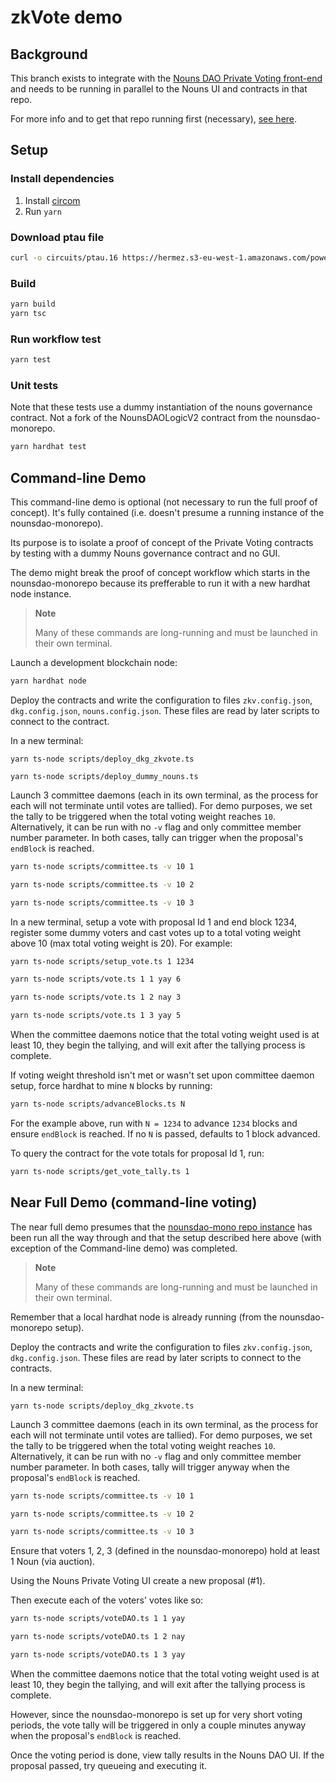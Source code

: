 zkVote demo
===========

## Background
This branch exists to integrate with the [Nouns DAO Private Voting front-end](https://github.com/0xDigitalOil/nounsdao-privatevoting#nounsdao-privatevoting) and needs to be running in parallel to the Nouns UI and contracts in that repo.

For more info and to get that repo running first (necessary), [see here](https://github.com/0xDigitalOil/nounsdao-privatevoting).

## Setup

### Install dependencies

1. Install [circom](https://docs.circom.io/getting-started/installation/)
2. Run `yarn`

### Download ptau file
```sh
curl -o circuits/ptau.16 https://hermez.s3-eu-west-1.amazonaws.com/powersOfTau28_hez_final_16.ptau
```

### Build

```sh
yarn build
yarn tsc
```

### Run workflow test

```sh
yarn test
```

### Unit tests
Note that these tests use a dummy instantiation of the nouns governance contract. Not a fork of the NounsDAOLogicV2 contract from the nounsdao-monorepo.
```sh
yarn hardhat test
```

## Command-line Demo
This command-line demo is optional (not necessary to run the full proof of concept). It's fully contained (i.e. doesn't presume a running instance of the nounsdao-monorepo).

Its purpose is to isolate a proof of concept of the Private Voting contracts by testing with a dummy Nouns governance contract and no GUI.

The demo might break the proof of concept workflow which starts in the nounsdao-monorepo because its prefferable to run it with a new hardhat node instance.

> **Note**
>
> Many of these commands are long-running and must be launched in their own terminal.

Launch a development blockchain node:
```sh
yarn hardhat node
```

Deploy the contracts and write the configuration to files `zkv.config.json`, `dkg.config.json`, `nouns.config.json`.
These files are read by later scripts to connect to the contract.

In a new terminal:
```console
yarn ts-node scripts/deploy_dkg_zkvote.ts
```
```console
yarn ts-node scripts/deploy_dummy_nouns.ts
```

Launch 3 committee daemons (each in its own terminal, as the process for each will not
terminate until votes are tallied).  For demo purposes, we set the tally to be
triggered when the total voting weight reaches `10`. Alternatively, it can be run with no `-v` flag and only committee member number parameter. In both cases, tally can trigger when the proposal's `endBlock` is reached.

```sh
yarn ts-node scripts/committee.ts -v 10 1
```
```sh
yarn ts-node scripts/committee.ts -v 10 2
```
```sh
yarn ts-node scripts/committee.ts -v 10 3
```

In a new terminal, setup a vote with proposal Id 1 and end block 1234, register some dummy voters and cast votes up to a total voting weight above 10 (max total voting weight is 20). For example:

```sh
yarn ts-node scripts/setup_vote.ts 1 1234
```
```sh
yarn ts-node scripts/vote.ts 1 1 yay 6
```
```sh
yarn ts-node scripts/vote.ts 1 2 nay 3
```
```sh
yarn ts-node scripts/vote.ts 1 3 yay 5
```

When the committee daemons notice that the total voting weight used is at
least 10, they begin the tallying, and will exit after the tallying process is
complete.  

If voting weight threshold isn't met or wasn't set upon committee daemon setup, force hardhat to mine `N` blocks by running:

```sh
yarn ts-node scripts/advanceBlocks.ts N
```

For the example above, run with `N = 1234` to advance `1234` blocks and ensure `endBlock` is reached. If no `N` is passed, defaults to 1 block advanced.

To query the contract for the vote totals for proposal Id 1, run:

```sh
yarn ts-node scripts/get_vote_tally.ts 1
```

## Near Full Demo (command-line voting)
The near full demo presumes that the [nounsdao-mono repo instance](https://github.com/0xDigitalOil/nounsdao-privatevoting#nounsdao-privatevoting) has been run all the way through and that the setup described here above (with exception of the Command-line demo) was completed.

> **Note**
>
> Many of these commands are long-running and must be launched in their own terminal.

Remember that a local hardhat node is already running (from the nounsdao-monorepo setup).

Deploy the contracts and write the configuration to files `zkv.config.json`, `dkg.config.json`.
These files are read by later scripts to connect to the contracts.

In a new terminal:
```console
yarn ts-node scripts/deploy_dkg_zkvote.ts
```

Launch 3 committee daemons (each in its own terminal, as the process for each will not
terminate until votes are tallied).  For demo purposes, we set the tally to be
triggered when the total voting weight reaches `10`. Alternatively, it can be run with no `-v` flag and only committee member number parameter. In both cases, tally will trigger anyway when the proposal's `endBlock` is reached.

```sh
yarn ts-node scripts/committee.ts -v 10 1
```
```sh
yarn ts-node scripts/committee.ts -v 10 2
```
```sh
yarn ts-node scripts/committee.ts -v 10 3
```

Ensure that voters 1, 2, 3 (defined in the nounsdao-monorepo) hold at least 1 Noun (via auction). 

Using the Nouns Private Voting UI create a new proposal (#1). 

Then execute each of the voters' votes like so:

```sh
yarn ts-node scripts/voteDAO.ts 1 1 yay
```
```sh
yarn ts-node scripts/voteDAO.ts 1 2 nay
```
```sh
yarn ts-node scripts/voteDAO.ts 1 3 yay
```

When the committee daemons notice that the total voting weight used is at
least 10, they begin the tallying, and will exit after the tallying process is
complete.  

However, since the nounsdao-monorepo is set up for very short voting periods, the vote tally will be triggered in only a couple minutes anyway when the proposal's `endBlock` is reached.

Once the voting period is done, view tally results in the Nouns DAO UI. If the proposal passed, try queueing and executing it.

<?
## Development

Run syntax checkers and linters:
```sh
yarn run check
```

Use `tsfmt` and `prettier-plugin-solidity` to format all code.  Run these manually with:
```sh
yarn run format
```
?>

